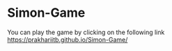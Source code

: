 # Simon-Game
You can play the game by clicking on the following link
https://prakhariitb.github.io/Simon-Game/
